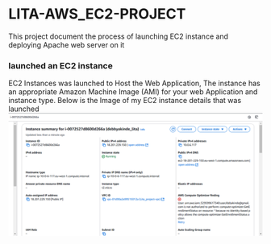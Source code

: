 # LITA-AWS_EC2-PROJECT
This project document the process of launching EC2 instance and deploying Apache web server on it
### launched an EC2 instance 
EC2 Instances was launched to Host the Web Application, The instance has an appropriate Amazon Machine Image (AMI) for your web Application and instance type.
Below is the Image of my EC2 instance details that was launched
![EC2 instance launched](/ec2_instance1.png)



